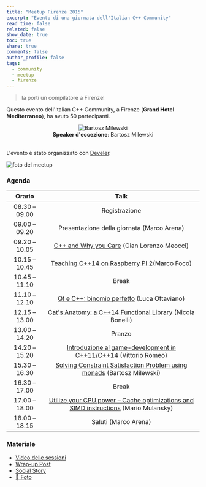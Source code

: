 ```yaml
---
title: "Meetup Firenze 2015"
excerpt: "Evento di una giornata dell'Italian C++ Community"
read_time: false
related: false
show_date: true
toc: true
share: true
comments: false
author_profile: false
tags:
  - community
  - meetup
  - firenze
---
```


> la porti un compilatore a Firenze!

Questo evento dell'Italian C++ Community, a Firenze (**Grand Hotel Mediterraneo**), ha avuto 50 partecipanti.

<center>
<img src="https://i2.wp.com/www.italiancpp.org/wp-content/uploads/2013/04/DSC_1355-e1422297523115.jpg?resize=300%2C284&ssl=1" alt="Bartosz Milewski">
<br/>
<strong>Speaker d'eccezione</strong>: Bartosz Milewski
</center>
<br/>

L'evento è stato organizzato con [Develer](https://www.develer.com/).

![foto del meetup](https://ilpropheta.github.io/pics/meetup-firenze15.png)

### Agenda

|Orario|Talk|
| :-: | :-: |
|08.30 – 09.00|	Registrazione|
|09.00 – 09.20|	Presentazione della giornata (Marco Arena)|
|09.20 – 10.05| [C++ and Why you Care](https://italiancpp.org/meetup-0615/#c-and-why-you-care) (Gian Lorenzo Meocci)|
|10.15 – 10.45 |[Teaching C++14 on Raspberry PI 2](https://italiancpp.org/meetup-0615/#teaching-c14-on-raspberry-pi-2)(Marco Foco)|
|10.45 – 11.10 |Break|
|11.10 – 12.10 |[Qt e C++: binomio perfetto](https://italiancpp.org/meetup-0615/#qt-e-c-binomio-perfetto) (Luca Ottaviano)|
|12.15 – 13.00 |[Cat's Anatomy: a C++14 Functional Library](https://italiancpp.org/meetup-0615/#cats-anatomy-a-c14-functional-library) (Nicola Bonelli)|
|13.00 – 14.20 |Pranzo|
|14.20 – 15.20| [Introduzione al game-development in C++11/C++14](https://italiancpp.org/meetup-0615/#introduzione-al-game-development-in-c11c14)	(Vittorio Romeo)|
|15.30 – 16.30 |[Solving Constraint Satisfaction Problem using monads](https://italiancpp.org/meetup-0615/#solving-constraint-satisfaction-problem-using-monads) (Bartosz Milewski)|
|16.30 – 17.00 |Break|
|17.00 – 18.00 |[Utilize your CPU power – Cache optimizations and SIMD instructions](https://italiancpp.org/meetup-0615/#utilize-your-cpu-power--cache-optimizations-and-simd-instructions) (Mario Mulansky)|
|18.00 – 18.15 |Saluti (Marco Arena)|

### Materiale

- [Video delle sessioni](https://www.youtube.com/playlist?list=PLsCm1Hs016LWVtIrPOFrRTNvSeN61WqOK)
- [Wrap-up Post](/posts/2015-06-28-meetup-0615)
- [Social Story](https://storify.com/italiancpp/italiancpp-meetup-firenze-2015)
- [📸 Foto](https://www.facebook.com/photo.php?fbid=10153452652931057&set=oa.654492274685764&type=3&theater)